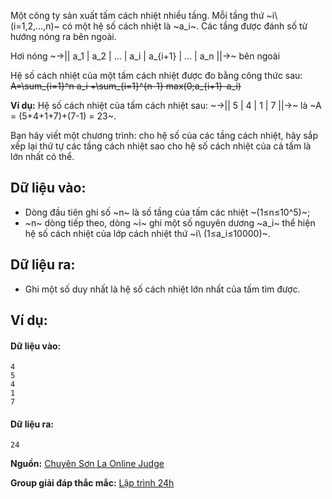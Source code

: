 Một công ty sản xuất tấm cách nhiệt nhiều tầng. Mỗi tầng thứ ~i\ (i=1,2,…,n)~ có một hệ số cách nhiệt là ~a_i~. Các tầng được đánh số từ hướng nóng ra bên ngoài.

Hơi nóng ~→|| a_1 | a_2 | … | a_i | a_{i+1} | … | a_n ||→~ bên ngoài

Hệ số cách nhiệt của một tấm cách nhiệt được đo bằng công thức sau:
~~A=\sum_{i=1}^n a_i +\sum_{i=1}^{n-1} max⁡(0;a_{i+1}-a_i)~~

**Ví dụ:** Hệ số cách nhiệt của tấm cách nhiệt sau:
~→|| 5 | 4 | 1 | 7 ||→~ là ~A = (5+4+1+7)+(7-1) = 23~.

Bạn hãy viết một chương trình: cho hệ số của các tầng cách nhiệt, hãy sắp xếp lại thứ tự các tầng cách nhiệt sao cho hệ số cách nhiệt của cả tấm là lớn nhất có thể.

## Dữ liệu vào:
- Dòng đầu tiên ghi số ~n~ là số tầng của tấm các nhiệt ~(1≤n≤10^5)~;
- ~n~ dòng tiếp theo, dòng ~i~ ghi một số nguyên dương ~a_i~ thể hiện hệ số cách nhiệt của lớp cách nhiệt thứ ~i\ (1≤a_i≤10000)~.

## Dữ liệu ra:
- Ghi một số duy nhất là hệ số cách nhiệt lớn nhất của tấm tìm được.

## Ví dụ:
#### Dữ liệu vào:
```
4
5
4
1
7
```

#### Dữ liệu ra:
```
24
```
**Nguồn:** [Chuyên Sơn La Online Judge](http://csloj.ddns.net/)

**Group giải đáp thắc mắc:** [Lập trình 24h](https://www.facebook.com/groups/1386904321519984)